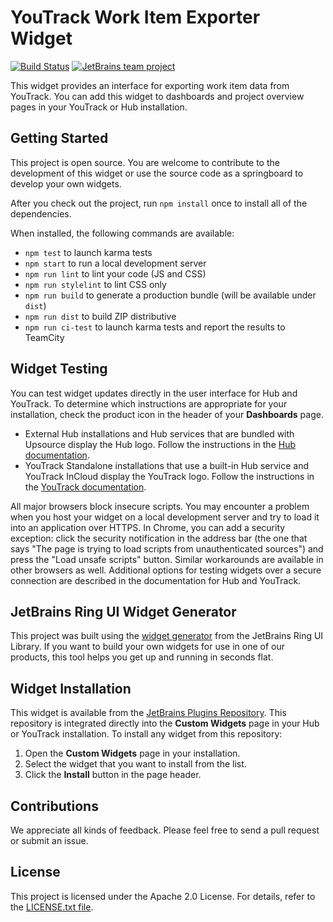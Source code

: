 # YouTrack Work Item Exporter Widget
[![Build Status][ci-img]][ci-bt] [![JetBrains team project](https://jb.gg/badges/team.svg)](https://confluence.jetbrains.com/display/ALL/JetBrains+on+GitHub)

This widget provides an interface for exporting work item data from YouTrack. You can add this widget to dashboards and project overview pages in your YouTrack or Hub installation.

## Getting Started
This project is open source. You are welcome to contribute to the development of this widget or use the source code as a springboard to develop your own widgets.

After you check out the project, run `npm install` once to install all of the dependencies.

When installed, the following commands are available:

  - `npm test` to launch karma tests
  - `npm start` to run a local development server
  - `npm run lint` to lint your code (JS and CSS)
  - `npm run stylelint` to lint CSS only
  - `npm run build` to generate a production bundle (will be available under `dist`)
  - `npm run dist` to build ZIP distributive
  - `npm run ci-test` to launch karma tests and report the results to TeamCity
  
## Widget Testing

You can test widget updates directly in the user interface for Hub and YouTrack. To determine which instructions are appropriate for your installation, check the product icon in the header of your **Dashboards** page.

- External Hub installations and Hub services that are bundled with Upsource display the Hub logo. Follow the instructions in the [Hub documentation](https://www.jetbrains.com/help/hub/test-custom-widgets.html).
- YouTrack Standalone installations that use a built-in Hub service and YouTrack InCloud display the YouTrack logo. Follow the instructions in the [YouTrack documentation](https://www.jetbrains.com/help/youtrack/standalone/test-custom-widgets.html).

All major browsers block insecure scripts. You may encounter a problem when you host your widget on a local development server and try to load it into an application over HTTPS. 
In Chrome, you can add a security exception: click the security notification in the address bar (the one that says "The page is trying to load scripts from unauthenticated sources") and 
press the "Load unsafe scripts" button. Similar workarounds are available in other browsers as well.
Additional options for testing widgets over a secure connection are described in the documentation for Hub and YouTrack.

## JetBrains Ring UI Widget Generator

This project was built using the [widget generator](https://github.com/JetBrains/ring-ui/tree/master/packages/generator/hub-widget) from the JetBrains Ring UI Library. If you want to build your own widgets for use in one of our products, this tool helps you get up and running in seconds flat.

## Widget Installation

This widget is available from the [JetBrains Plugins Repository](https://plugins.jetbrains.com/). This repository is integrated directly into the **Custom Widgets** page in your Hub or YouTrack installation. To install any widget from this repository:
1. Open the **Custom Widgets** page in your installation.
2. Select the widget that you want to install from the list.
3. Click the **Install** button in the page header.

## Contributions

We appreciate all kinds of feedback. Please feel free to send a pull request or submit an issue.

## License

This project is licensed under the Apache 2.0 License. For details, refer to the [LICENSE.txt file](https://github.com/JetBrains/hub-project-team-widget/blob/master/LICENSE.txt).

[ci-bt]: https://teamcity.jetbrains.com/viewType.html?buildTypeId=JetBrainsUi_HubWidgets_TeamcityBuildArtifactsWidget
[ci-img]: https://teamcity.jetbrains.com/app/rest/builds/buildType:JetBrainsUi_HubWidgets_TeamcityBuildArtifactsWidget/statusIcon.svg
[emojis]: https://github.com/kentcdodds/all-contributors#emoji-key
[all-contributors]: https://github.com/kentcdodds/all-contributors
